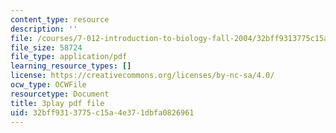 ```yaml
---
content_type: resource
description: ''
file: /courses/7-012-introduction-to-biology-fall-2004/32bff9313775c15a4e371dbfa0826961_QOdq7d34f7U.pdf
file_size: 58724
file_type: application/pdf
learning_resource_types: []
license: https://creativecommons.org/licenses/by-nc-sa/4.0/
ocw_type: OCWFile
resourcetype: Document
title: 3play pdf file
uid: 32bff931-3775-c15a-4e37-1dbfa0826961
---
```

